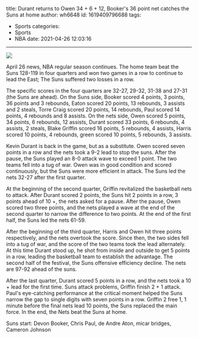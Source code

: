 title: Durant returns to Owen 34 + 6 + 12, Booker's 36 point net catches the Suns at home
author: wh6648
id: 1619409796688
tags: 
- Sports
categories: 
- Sports
- NBA
date: 2021-04-26 12:03:16
---
![](https://p9.itc.cn/q_70/images01/20210426/6f066976b2174dc8a6ea9a5d24cd6ccd.jpeg)


April 26 news, NBA regular season continues. The home team beat the Suns 128-119 in four quarters and won two games in a row to continue to lead the East; The Suns suffered two losses in a row.

The specific scores in the four quarters are 32-27, 29-32, 31-38 and 27-31 (the Suns are ahead). On the Suns side, Booker scored 4 points, 3 points, 36 points and 3 rebounds, Eaton scored 20 points, 13 rebounds, 3 assists and 2 steals, Torre Craig scored 20 points, 14 rebounds, Paul scored 14 points, 4 rebounds and 8 assists. On the nets side, Owen scored 5 points, 34 points, 6 rebounds, 12 assists, Durant scored 33 points, 6 rebounds, 4 assists, 2 steals, Blake Griffin scored 16 points, 5 rebounds, 4 assists, Harris scored 10 points, 4 rebounds, green scored 10 points, 5 rebounds, 3 assists.

Kevin Durant is back in the game, but as a substitute. Owen scored seven points in a row and the nets took a 9-2 lead to stop the suns. After the pause, the Suns played an 8-0 attack wave to exceed 1 point. The two teams fell into a tug of war. Owen was in good condition and scored continuously, but the Suns were more efficient in attack. The Suns led the nets 32-27 after the first quarter.

At the beginning of the second quarter, Griffin revitalized the basketball nets to attack. After Durant scored 2 points, the Suns hit 2 points in a row, 3 points ahead of 10 +, the nets asked for a pause. After the pause, Owen scored two three points, and the nets played a wave at the end of the second quarter to narrow the difference to two points. At the end of the first half, the Suns led the nets 61-59.

After the beginning of the third quarter, Harris and Owen hit three points respectively, and the nets overtook the score. Since then, the two sides fell into a tug of war, and the score of the two teams took the lead alternately. At this time Durant stood up, he shot from inside and outside to get 5 points in a row, leading the basketball team to establish the advantage. The second half of the festival, the Suns offensive efficiency decline. The nets are 97-92 ahead of the suns.

After the last quarter, Durant scored 5 points in a row, and the nets took a 10 + lead for the first time. Suns attack problems, Griffin finish 2 + 1 attack. Paul's eye-catching performance at the critical moment helped the Suns narrow the gap to single digits with seven points in a row. Griffin 2 free 1, 1 minute before the final nets lead 10 points, the Suns replaced the main force. In the end, the Nets beat the Suns at home.

Suns start: Devon Booker, Chris Paul, de Andre Aton, micar bridges, Cameron Johnson

